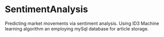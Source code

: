 # SentimentAnalysis
Predicting market movements via sentiment analysis. Using ID3 Machine learning algorithm an employing mySql database for article storage.
